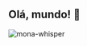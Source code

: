 ## Olá, mundo! 👋

![mona-whisper](https://github.com/user-attachments/assets/9318c6c7-572b-4611-845a-4e59cb7b77cf)
